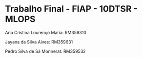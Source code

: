 # Trabalho Final - FIAP - 10DTSR - MLOPS

Ana Cristina Lourenço Maria: RM359310

Jayana da Silva Alves: RM359631

Pedro Silva de Sá Monnerat: RM359532
